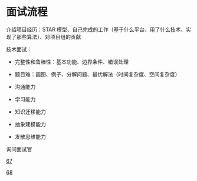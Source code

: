 # 面试流程

介绍项目经历：STAR 模型、自己完成的工作（基于什么平台、用了什么技术、实现了那些算法）、对项目组的贡献

技术面试：

* 完整性和鲁棒性：基本功能、边界条件、错误处理

* 题目难：画图、例子、分解问题、最优解法（时间复杂度、空间复杂度）

* 沟通能力

* 学习能力

* 知识迁移能力

* 抽象建模能力

* 发散思维能力

询问面试官

[67]()


[68]()

